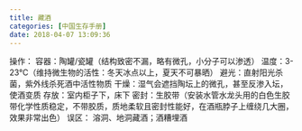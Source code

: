 ```yaml
---
title: 藏酒
categories: [中国生存手册]
date: 2018-04-07 13:09:36
---
```


操作： 容器：陶罐/瓷罐（结构致密不漏，略有微孔，小分子可以渗透） 温度：3-23°C（维持微生物的活性：冬天冰点以上，夏天不可暴晒） 避光：直射阳光杀菌，紫外线杀死酒中活性物质 干燥：湿气会遮挡陶坛上的微孔，甚至反渗入坛，使酒变质 存放：室内柜子下，床下 密封：生胶带（安装水管水龙头用的白色生胶带化学性质稳定，不带胶质，质地柔软且密封性能好，在酒瓶脖子上缠绕几大圈，效果非常出色） 误区： 溶洞、地洞藏酒；酒糟埋酒
